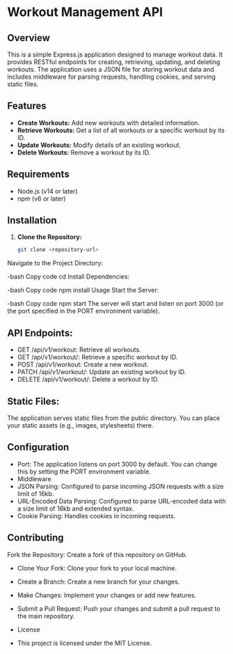 # Workout Management API

## Overview

This is a simple Express.js application designed to manage workout data. It provides RESTful endpoints for creating, retrieving, updating, and deleting workouts. The application uses a JSON file for storing workout data and includes middleware for parsing requests, handling cookies, and serving static files.

## Features

- **Create Workouts:** Add new workouts with detailed information.
- **Retrieve Workouts:** Get a list of all workouts or a specific workout by its ID.
- **Update Workouts:** Modify details of an existing workout.
- **Delete Workouts:** Remove a workout by its ID.

## Requirements

- Node.js (v14 or later)
- npm (v6 or later)

## Installation

1. **Clone the Repository:**

   ```bash
   git clone <repository-url>
Navigate to the Project Directory:

-bash
Copy code
cd <project-directory>
Install Dependencies:

-bash
Copy code
npm install
Usage
Start the Server:

-bash
Copy code
npm start
The server will start and listen on port 3000 (or the port specified in the PORT environment variable).

## API Endpoints:

- GET /api/v1/workout: Retrieve all workouts.
- GET /api/v1/workout/: Retrieve a specific workout by ID.
- POST /api/v1/workout: Create a new workout.
- PATCH /api/v1/workout/: Update an existing workout by ID.
- DELETE /api/v1/workout/: Delete a workout by ID.

## Static Files:
The application serves static files from the public directory. You can place your static assets (e.g., images, stylesheets) there.

## Configuration
- Port: The application listens on port 3000 by default. You can change this by setting the PORT environment variable.
- Middleware
- JSON Parsing: Configured to parse incoming JSON requests with a size limit of 16kb.
- URL-Encoded Data Parsing: Configured to parse URL-encoded data with a size limit of 16kb and extended syntax.
- Cookie Parsing: Handles cookies in incoming requests.


## Contributing
 Fork the Repository: Create a fork of this repository on GitHub.
- Clone Your Fork: Clone your fork to your local machine.
- Create a Branch: Create a new branch for your changes.
- Make Changes: Implement your changes or add new features.
- Submit a Pull Request: Push your changes and submit a pull request to the main repository.
- License

- This project is licensed under the MIT License.
